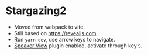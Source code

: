 # Stargazing2

+ Moved from webpack to vite.
+ Still based on https://revealjs.com
+ Run `yarn dev`, use arrow keys to navigate.
+ [Speaker View](https://revealjs.com/speaker-view/) plugin enabled, activate through key `S`.
